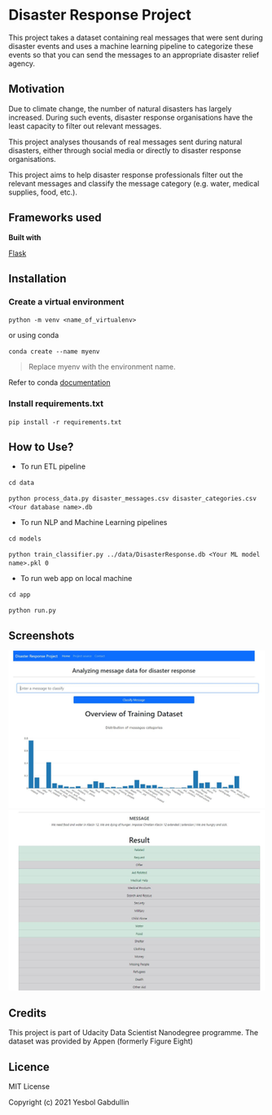 # Disaster Response Project
This project takes a dataset containing real messages that were sent during disaster events and uses a machine learning pipeline to categorize these events so that you can send the messages to an appropriate disaster relief agency.

## Motivation
Due to climate change, the number of natural disasters has largely increased. 
During such events, disaster response organisations have the least capacity to filter out relevant messages. 

This project analyses thousands of real messages sent during natural disasters, either through social media or directly to disaster response organisations.

This project aims to help disaster response professionals filter out the relevant messages and classify the message category (e.g. water, medical supplies, food, etc.).


## Frameworks used
**Built with**

[Flask](https://github.com/pallets/flask)

## Installation
### Create a virtual environment 

`python -m venv <name_of_virtualenv>`
   
or using conda

`conda create --name myenv`
>Replace myenv with the environment name.

Refer to conda [documentation](https://docs.conda.io/projects/conda/en/latest/user-guide/tasks/manage-environments.html)

### Install requirements.txt
`pip install -r requirements.txt`

## How to Use?
* To run ETL pipeline

`cd data`

`python process_data.py disaster_messages.csv disaster_categories.csv <Your database name>.db`

* To run NLP and Machine Learning pipelines

`cd models`

`python train_classifier.py ../data/DisasterResponse.db <Your ML model name>.pkl 0`

* To run web app on local machine

`cd app`

`python run.py`
## Screenshots
![img.png](screenshots/img.png)
![img_1.png](screenshots/img_1.png)

## Credits
This project is part of Udacity Data Scientist Nanodegree programme.
The dataset was provided by Appen (formerly Figure Eight)

## Licence
MIT License

Copyright (c) 2021 Yesbol Gabdullin